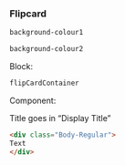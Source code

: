 <h3>Flipcard</h3>

```html
background-colour1
```

```html
background-colour2
```

Block:
```html
flipCardContainer
```

Component:

Title goes in “Display Title”

```html
<div class="Body-Regular"> 
Text 
</div> 
```

